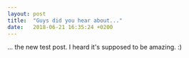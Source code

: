 ```yaml
---
layout: post
title:  "Guys did you hear about..."
date:   2018-06-21 16:35:24 +0200
---
```

... the new test post. I heard it's supposed to be amazing. :)